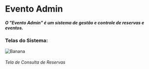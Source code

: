 # Evento Admin
##### O "Evento Admin" é um sistema de gestão e controle de reservas e eventos.

### Telas do Sistema:

![Banana](https://github.com/S6NXGOD/pastasmarkdown/blob/master/Consulta%20de%20Reserva.png?raw=true)
###### Tela de Consulta de Reservas

